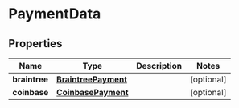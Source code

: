 

# PaymentData

## Properties

Name | Type | Description | Notes
------------ | ------------- | ------------- | -------------
**braintree** | [**BraintreePayment**](BraintreePayment.md) |  |  [optional]
**coinbase** | [**CoinbasePayment**](CoinbasePayment.md) |  |  [optional]



